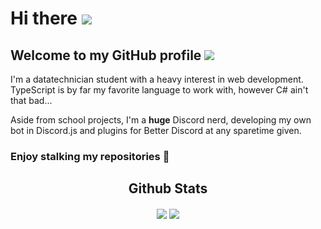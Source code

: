 
# Hi there <img src="https://cdn.discordapp.com/emojis/763159365351768064.gif?size=24&quality=lossless">
## Welcome to my GitHub profile <img src="https://cdn.discordapp.com/emojis/642317089121501187.webp?size=24&quality=lossless">

I'm a datatechnician student with a heavy interest in web development. TypeScript is by far my favorite language to work with, however C# ain't that bad...

Aside from school projects, I'm a **huge** Discord nerd, developing my own bot in Discord.js and plugins for Better Discord at any sparetime given.

### Enjoy stalking my repositories 👀

<div id="DanielSimonsen90-github-content" align="center">

  ## Github Stats
  <div>
    <img id="DanielSimonsen90-activity" align="center" src="https://github-readme-stats.vercel.app/api?username=danielsimonsen90&show_icons=true&count_private=true&hide_border=true&icon_color=E0E0E0&bg_color=121821&title_color=FF5132&text_color=C1C1C1"/>
      <img id="danielsimonsen90-languages" align="center" src="https://github-readme-stats.vercel.app/api/top-langs/?username=danielsimonsen90&show_icons=true&count_private=true&hide_border=true&icon_color=E0E0E0&bg_color=121821&title_color=FF5132&text_color=C1C1C1&layout=compact" />
  </div>
</div>
